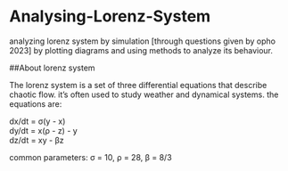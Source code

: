 # Analysing-Lorenz-System
analyzing lorenz system by simulation [through questions given by opho 2023] by plotting diagrams and using methods to analyze its behaviour.


##About lorenz system

The lorenz system is a set of three differential equations that describe chaotic flow. it’s often used to study weather and dynamical systems. the equations are:

dx/dt = σ(y - x)  
dy/dt = x(ρ - z) - y  
dz/dt = xy - βz

common parameters:
σ = 10, ρ = 28, β = 8/3
